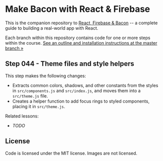Make Bacon with React & Firebase
================================

This is the companion repository to [React, Firebase & Bacon](https://frontarm.com/bacon) -- a complete guide to building a real-world app with React.

Each branch within this repository contains code for one or more steps within the course. [See an outline and installation instructions at the master branch &raquo;](https://github.com/frontarm/react-firebase-bacon)


Step 044 - Theme files and style helpers
--------

This step makes the following changes:

- Extracts common colors, shadows, and other constants from the styles in `src/components.js` and `src/index.js`, and moves them into a `src/theme.js` file.
- Creates a helper function to add focus rings to styled components, placing it in `src/theme.js`.

Related lessons:

- *TODO*


License
-------

Code is licensed under the MIT license. Images are not licensed.